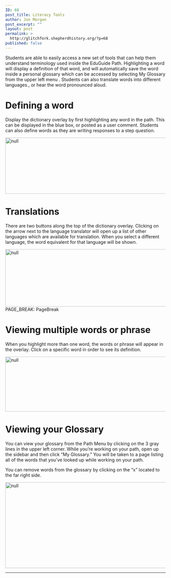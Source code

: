 ```yaml
---
ID: 68
post_title: Literacy Tools
author: Jon Morgan
post_excerpt: ""
layout: post
permalink: >
  http://glitchfork.shepherdhistory.org/?p=68
published: false
---
```

<p>Students are able to easily access a new set of tools that can help them understand terminology used inside the EduGuide Path. Highlighting a word will display a definition of that word, and will automatically save the word inside a personal glossary which can be accessed by selecting My Glossary from the upper left menu . Students can also translate words into different languages., or hear the word pronounced aloud. </p>
<p></p>
<h1>Defining a word</h1>
<p>Display the dictionary overlay by first highlighting any word in the path. This can be displayed in the blue box, or posted as a user comment. Students can also define words as they are writing responses to a step question.</p>
<p></p>
<p><img src="http://eduguideinsiders.shepherdhistory.org/wp-content/uploads/2017/03/image.png" width="624" height="176" alt="null" title="null"></p>
<h1>Translations</h1>
<p>There are two buttons along the top of the dictionary overlay. Clicking on the arrow next to the language translator will open up a list of other languages which are available for translation. When you select a different language, the word equivalent for that language will be shown.</p>
<p></p>
<p><img src="http://eduguideinsiders.shepherdhistory.org/wp-content/uploads/2017/03/image-1.png" width="624" height="180" alt="null" title="null">PAGE_BREAK: PageBreak</p>
<h1>Viewing multiple words or phrase</h1>
<p></p>
<p>When you highlight more than one word, the words or phrase will appear in the overlay. Click on a specific word in order to see its definition.</p>
<p></p>
<p><img src="http://eduguideinsiders.shepherdhistory.org/wp-content/uploads/2017/03/image-2.png" width="624" height="172" alt="null" title="null"></p>
<p></p>
<h1>Viewing your Glossary</h1>
<p>You can view your glossary from the Path Menu by clicking on the 3 gray lines in the upper left corner. While you’re working on your path, open up the sidebar and then click “My Glossary.” You will be taken to a page listing all of the words that you’ve looked up while working on your path.</p>
<p>You can remove words from the glossary by clicking on the “x” located to the far right side.</p>
<p></p>
<p><img src="http://eduguideinsiders.shepherdhistory.org/wp-content/uploads/2017/03/image-3.png" width="624" height="269" alt="null" title="null"></p>
<p></p>
<p><hr></p>
<p></p>